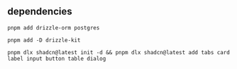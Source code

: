 
## dependencies
```shell
pnpm add drizzle-orm postgres
```
```shell
pnpm add -D drizzle-kit
```
```shell
pnpm dlx shadcn@latest init -d && pnpm dlx shadcn@latest add tabs card label input button table dialog
```
